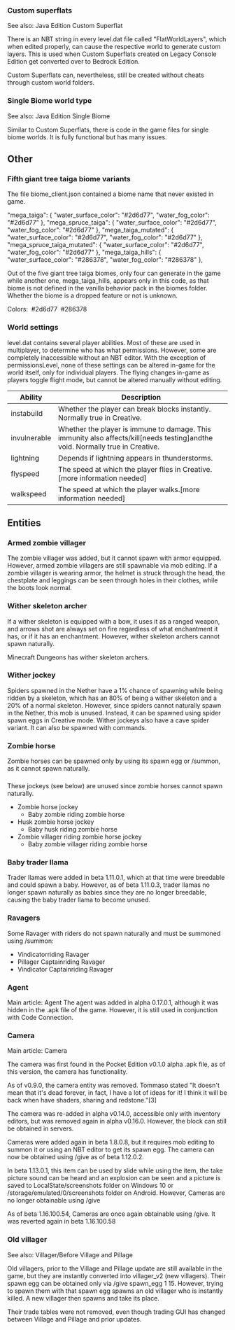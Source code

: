 ### Custom superflats
See also: Java Edition Custom Superflat

There is an NBT string in every level.dat file called "FlatWorldLayers", which when edited properly, can cause the respective world to generate custom layers. This is used when Custom Superflats created on Legacy Console Edition get converted over to Bedrock Edition.

Custom Superflats can, nevertheless, still be created without cheats through custom world folders.

### Single Biome world type
See also: Java Edition Single Biome

Similar to Custom Superflats, there is code in the game files for single biome worlds. It is fully functional but has many issues.

## Other
### Fifth giant tree taiga biome variants
The file biome_client.json contained a biome name that never existed in game.

"mega_taiga": {
      "water_surface_color": "#2d6d77",
      "water_fog_color": "#2d6d77"
    },
    "mega_spruce_taiga": {
      "water_surface_color": "#2d6d77",
      "water_fog_color": "#2d6d77"
    },
    "mega_taiga_mutated": {
      "water_surface_color": "#2d6d77",
      "water_fog_color": "#2d6d77"
    },
    "mega_spruce_taiga_mutated": {
      "water_surface_color": "#2d6d77",
      "water_fog_color": "#2d6d77"
    },
    "mega_taiga_hills": {
      "water_surface_color": "#286378",
      "water_fog_color": "#286378"
    },

Out of the five giant tree taiga biomes, only four can generate in the game while another one, mega_taiga_hills, appears only in this code, as that biome is not defined in the vanilla behavior pack in the biomes folder. Whether the biome is a dropped feature or not is unknown.

Colors:  #2d6d77  #286378

### World settings
level.dat contains several player abilities. Most of these are used in multiplayer, to determine who has what permissions. However, some are completely inaccessible without an NBT editor. With the exception of permissionsLevel, none of these settings can be altered in-game for the world itself, only for individual players. The flying changes in-game as players toggle flight mode, but cannot be altered manually without editing.

| Ability      | Description                                                                                                                   |
|--------------|-------------------------------------------------------------------------------------------------------------------------------|
| instabuild   | Whether the player can break blocks instantly. Normally true in Creative.                                                     |
| invulnerable | Whether the player is immune to damage. This immunity also affects/kill[needs testing]andthe void. Normally true in Creative. |
| lightning    | Depends if lightning appears in thunderstorms.                                                                                |
| flyspeed     | The speed at which the player flies in Creative.[more information needed]                                                     |
| walkspeed    | The speed at which the player walks.[more information needed]                                                                 |

## Entities
### Armed zombie villager
The zombie villager was added, but it cannot spawn with armor equipped. However, armed zombie villagers are still spawnable via mob editing.
If a zombie villager is wearing armor, the helmet is struck through the head, the chestplate and leggings can be seen through holes in their clothes, while the boots look normal.

### Wither skeleton archer
If a wither skeleton is equipped with a bow, it uses it as a ranged weapon, and arrows shot are always set on fire regardless of what enchantment it has, or if it has an enchantment. However, wither skeleton archers cannot spawn naturally.

Minecraft Dungeons has wither skeleton archers.

### Wither jockey

Spiders spawned in the Nether have a 1% chance of spawning while being ridden by a skeleton, which has an 80% of being a wither skeleton and a 20% of a normal skeleton. However, since spiders cannot naturally spawn in the Nether, this mob is unused. Instead, it can be spawned using spider spawn eggs in Creative mode. Wither jockeys also have a cave spider variant. It can also be spawned with commands.

### Zombie horse
Zombie horses can be spawned only by using its spawn egg or /summon, as it cannot spawn naturally.

### 
These jockeys (see below) are unused since zombie horses cannot spawn naturally.

- Zombie horse jockey
	- Baby zombie riding zombie horse
- Husk zombie horse jockey
	- Baby husk riding zombie horse
- Zombie villager riding zombie horse jockey
	- Baby zombie villager riding zombie horse

### Baby trader llama
Trader llamas were added in beta 1.11.0.1, which at that time were breedable and could spawn a baby. However, as of beta 1.11.0.3, trader llamas no longer spawn naturally as babies since they are no longer breedable, causing the baby trader llama to become unused.

### Ravagers
Some Ravager with riders do not spawn naturally and must be summoned using /summon:

- Vindicatorriding Ravager
- Pillager Captainriding Ravager
- Vindicator Captainriding Ravager

### Agent

Main article: Agent
The agent was added in alpha 0.17.0.1, although it was hidden in the .apk file of the game. However, it is still used in conjunction with Code Connection.



### Camera
Main article: Camera

The camera was first found in the Pocket Edition v0.1.0 alpha .apk file, as of this version, the camera has functionality. 

As of v0.9.0, the camera entity was removed. Tommaso stated "It doesn't mean that it's dead forever, in fact, I have a lot of ideas for it! I think it will be back when have shaders, sharing and redstone."[3]

The camera was re-added in alpha v0.14.0, accessible only with inventory editors, but was removed again in alpha v0.16.0. However, the block can still be obtained in servers.

Cameras were added again in beta 1.8.0.8, but it requires mob editing to summon it or using an NBT editor to get its spawn egg. The camera can now be obtained using /give as of beta 1.12.0.2.

In beta 1.13.0.1, this item can be used by slide while using the item, the take picture sound can be heard and an explosion can be seen and a picture is saved to LocalState/screenshots folder on Windows 10 or /storage/emulated/0/screenshots folder on Android. However, Cameras are no longer obtainable using /give

As of beta 1.16.100.54, Cameras are once again obtainable using /give. It was reverted again in beta 1.16.100.58

### Old villager
See also: Villager/Before Village and Pillage

Old villagers, prior to the Village and Pillage update are still available in the game, but they are instantly converted into villager_v2 (new villagers).
Their spawn egg can be obtained only via /give spawn_egg 1 15. However, trying to spawn them with that spawn egg spawns an old villager who is instantly killed. A new villager then spawns and take its place.

Their trade tables were not removed, even though trading GUI has changed between Village and Pillage and prior updates.

